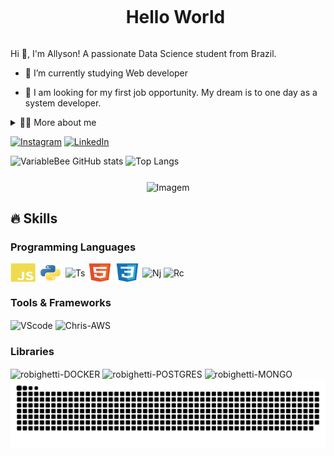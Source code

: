 <!--título-->
<div id="user-content-toc">
  <ul align="center">
    <summary><h1 style="display: inline-block">Hello World</h1></summary>
</div>

<!-- Presentation -->
<p>
  Hi 👋, I'm Allyson! A passionate Data Science student from Brazil.

  - 🌱 I’m currently studying Web developer

  - 🔭 I am looking for my first job opportunity. My dream is to one day as a system developer.
</p>

<!-- Dropdown -->
<details>
  <summary>👨‍💻 More about me</summary>

  - 💬I'm 19 years old, I currently live in Brazil. I speak intermediate English and experience with SQL, Javascripts, Typescripts, Data Visualization. 
  - ⚡ I like reading, whether it's a good book, manga or comics, as well as going to the gym and playing games! I believe that our personal interests are oriented towards a more accurate perception of things and solving problems.
</details>

<!-- Links -->

[![Instagram](https://img.shields.io/badge/Instagram-E4405F?style=for-the-badge&logo=instagram&logoColor=white)](https://www.instagram.com/dev.allyson/)
[![LinkedIn](https://img.shields.io/badge/LinkedIn-0077B5?style=for-the-badge&logo=linkedin&logoColor=white)](https://www.linkedin.com/in/allyson-batista-784368231/)

<!-- GithubStats -->
![VariableBee GitHub stats](https://github-readme-stats.vercel.app/api?username=allysonedu&show_icons=true&theme=tokyonight)
![Top Langs](https://github-readme-stats.vercel.app/api/top-langs/?username=allysonedu&langs_count=8&show_icons=true&theme=tokyonight)
<!-- Portfolio -->


###
<!-- GIF -->
<p align="center">
  <img align="center" src="https://github.com/user-attachments/assets/e881395e-6623-4a13-88bf-0d1ff7aa20cf" alt="Imagem" width="650px">
  

</p>

## 🔥 Skills
<!-- Skills: Programming Languages -->
  <div style="flex-basis: 48%;">
    <h3>Programming Languages</h3>
    <img align="center" alt="Js" height="30" width="40" src="https://raw.githubusercontent.com/devicons/devicon/master/icons/javascript/javascript-plain.svg">
    <img align="center" alt="Js" height="30" width="40" src="https://raw.githubusercontent.com/devicons/devicon/master/icons/python/python-original.svg">
    <img align="center" alt="Ts" height="30" width="40"  src="https://cdn.jsdelivr.net/gh/devicons/devicon/icons/typescript/typescript-original.svg" height="40" alt="typescript logo">
    <img align="center" alt="HTML" height="30" width="40" src="https://raw.githubusercontent.com/devicons/devicon/master/icons/html5/html5-original.svg">
    <img align="center" alt="CSS" height="30" width="40" src="https://raw.githubusercontent.com/devicons/devicon/master/icons/css3/css3-original.svg">
    <img align="center" alt="Nj" height="30" width="40"  src="https://cdn.jsdelivr.net/gh/devicons/devicon/icons/nodejs/nodejs-original.svg" height="40" alt="nodejs logo"">
    <img align="center" alt="Rc" height="30" width="40"  src="https://cdn.jsdelivr.net/gh/devicons/devicon/icons/react/react-original.svg" height="40" alt="react logo" ">
 
  </div>
  
  <!-- Skills: Tools & Frameworks -->
  <div style="flex-basis: 48%;">
    <h3>Tools & Frameworks</h3>
    <img align="center" alt="VScode" height="30" width="40" src="https://cdn.jsdelivr.net/gh/devicons/devicon/icons/vscode/vscode-original.svg">
    <img align="center" alt="Chris-AWS" height="30" width="40" src="https://cdn.jsdelivr.net/gh/devicons/devicon/icons/git/git-original.svg">
  
  
  </div>
  
  <!-- Skills: Libraries -->
  <div style="flex-basis: 48%;">
    <h3>Libraries</h3>
   
   <img align="center" alt="robighetti-DOCKER" height="30" width="40" src="https://cdn.jsdelivr.net/gh/devicons/devicon/icons/docker/docker-plain-wordmark.svg">
   <img align="center" alt="robighetti-POSTGRES" height="30" width="40" src="https://cdn.jsdelivr.net/gh/devicons/devicon/icons/postgresql/postgresql-original-wordmark.svg">
   <img align="center" alt="robighetti-MONGO" height="30" width="40" src="https://cdn.jsdelivr.net/gh/devicons/devicon/icons/mongodb/mongodb-original-wordmark.svg">
   

  
  </div>
<div align="center">
  <img src="https://raw.githubusercontent.com/platane/snk/output/github-contribution-grid-snake-dark.svg" alt="Allyson" />
</div>







